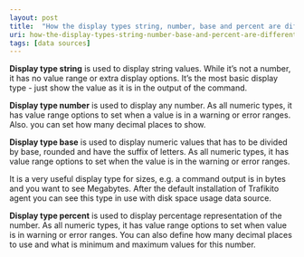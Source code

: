 ```yaml
---
layout: post
title:  "How the display types string, number, base and percent are different?"
uri: how-the-display-types-string-number-base-and-percent-are-different
tags: [data sources]
---
```

**Display type string** is used to display string values. While it’s not a number, it has no value range or extra display options. It’s the most basic display type - just show the value as it is in the output of the command.

<!--more-->

**Display type number** is used to display any number. As all numeric types, it has value range options to set when a value is in a warning or error ranges. Also. you can set how many decimal places to show.

**Display type base** is used to display numeric values that has to be divided by base, rounded and have the suffix of letters. As all numeric types, it has value range options to set when the value is in the warning or error ranges.

It is a very useful display type for sizes, e.g. a command output is in bytes and you want to see Megabytes. After the default installation of Trafikito agent you can see this type in use with disk space usage data source.

**Display type percent** is used to display percentage representation of the number. As all numeric types, it has value range options to set when value is in warning or error ranges. You can also define how many decimal places to use and what is minimum and maximum values for this number.